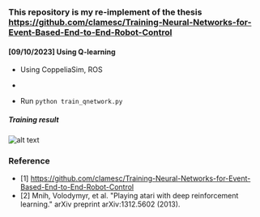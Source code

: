 ### This repository is my re-implement of the thesis https://github.com/clamesc/Training-Neural-Networks-for-Event-Based-End-to-End-Robot-Control
#### [09/10/2023] Using Q-learning
* Using CoppeliaSim, ROS
*

* Run `python train_qnetwork.py`
##### Training result
![alt text]()  


### Reference
* [1] https://github.com/clamesc/Training-Neural-Networks-for-Event-Based-End-to-End-Robot-Control
* [2] Mnih, Volodymyr, et al. "Playing atari with deep reinforcement learning." arXiv preprint arXiv:1312.5602 (2013).
